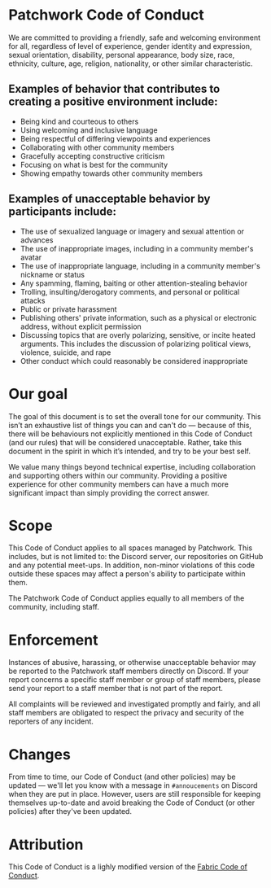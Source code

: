 # Patchwork Code of Conduct

We are committed to providing a friendly, safe and welcoming environment for all, regardless of level of experience, gender identity and expression, sexual orientation, disability, personal appearance, body size, race, ethnicity, culture, age, religion, nationality, or other similar characteristic.

## Examples of behavior that contributes to creating a positive environment include:

* Being kind and courteous to others
* Using welcoming and inclusive language
* Being respectful of differing viewpoints and experiences
* Collaborating with other community members
* Gracefully accepting constructive criticism
* Focusing on what is best for the community
* Showing empathy towards other community members

## Examples of unacceptable behavior by participants include:

* The use of sexualized language or imagery and sexual attention or advances
* The use of inappropriate images, including in a community member's avatar
* The use of inappropriate language, including in a community member's nickname or status
* Any spamming, flaming, baiting or other attention-stealing behavior
* Trolling, insulting/derogatory comments, and personal or political attacks
* Public or private harassment
* Publishing others' private information, such as a physical or electronic address, without explicit permission
* Discussing topics that are overly polarizing, sensitive, or incite heated arguments. This includes the discussion of polarizing political views, violence, suicide, and rape
* Other conduct which could reasonably be considered inappropriate

# Our goal

The goal of this document is to set the overall tone for our community. This isn’t an exhaustive list of things you can and can't do — because of this, there will be behaviours not explicitly mentioned in this Code of Conduct (and our rules) that will be considered unacceptable. Rather, take this document in the spirit in which it’s intended, and try to be your best self.

We value many things beyond technical expertise, including collaboration and supporting others within our community. Providing a positive experience for other community members can have a much more significant impact than simply providing the correct answer.

# Scope

This Code of Conduct applies to all spaces managed by Patchwork. This includes, but is not limited to: the Discord server, our repositories on GitHub and any potential meet-ups. In addition, non-minor violations of this code outside these spaces may affect a person's ability to participate within them.

The Patchwork Code of Conduct applies equally to all members of the community, including staff.

# Enforcement

Instances of abusive, harassing, or otherwise unacceptable behavior may be reported to the Patchwork staff members directly on Discord. If your report concerns a specific staff member or group of staff members, please send your report to a staff member that is not part of the report.

All complaints will be reviewed and investigated promptly and fairly, and all staff members are obligated to respect the privacy and security of the reporters of any incident. 

# Changes

From time to time, our Code of Conduct (and other policies) may be updated — we'll let you know with a message in `#annoucements` on Discord when they are put in place. However, users are still responsible for keeping themselves up-to-date and avoid breaking the Code of Conduct (or other policies) after they've been updated.

# Attribution
This Code of Conduct is a lighly modified version of the [Fabric Code of Conduct](https://github.com/FabricMC/community/blob/main/CODE_OF_CONDUCT.md).
